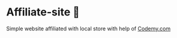 # Affiliate-site :money_mouth_face:                                                                                                                                                                        
Simple website affiliated with local store
 with help of <a href="http://johnelder.com/">Codemy.com</a>
